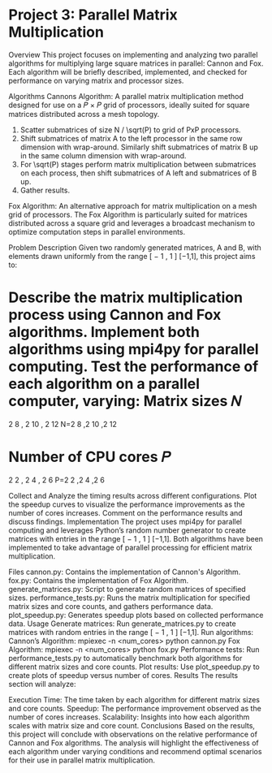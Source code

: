 # Project 3: Parallel Matrix Multiplication
Overview
This project focuses on implementing and analyzing two parallel algorithms for multiplying large square matrices in parallel: Cannon and Fox. Each algorithm will be briefly described, implemented, and checked for performance on varying matrix and processor sizes.

Algorithms
Cannons Algorithm: A parallel matrix multiplication method designed for use on a 𝑃 × 𝑃 grid of processors, ideally suited for square matrices distributed across a mesh topology. 

1) Scatter submatrices of size N / \sqrt(P) to grid of PxP processors.
2) Shift submatrices of matrix A to the left processor in the same row dimension with wrap-around. Similarly shift submatrices of matrix B up in the same column dimension with wrap-around.
3) For \sqrt(P) stages perform matrix multiplication between submatrices on each process, then shift submatrices of A left and submatrices of B up.
4) Gather results.

Fox Algorithm: An alternative approach for matrix multiplication on a mesh grid of processors. The Fox Algorithm is particularly suited for matrices distributed across a square grid and leverages a broadcast mechanism to optimize computation steps in parallel environments.

Problem Description
Given two randomly generated matrices, A and B, with elements drawn uniformly from the range 
[
−
1
,
1
]
[−1,1], this project aims to:

Describe the matrix multiplication process using Cannon and Fox algorithms.
Implement both algorithms using mpi4py for parallel computing.
Test the performance of each algorithm on a parallel computer, varying:
Matrix sizes 
𝑁
=
2
8
,
2
10
,
2
12
N=2 
8
 ,2 
10
 ,2 
12
 
Number of CPU cores 
𝑃
=
2
2
,
2
4
,
2
6
P=2 
2
 ,2 
4
 ,2 
6
 
Collect and Analyze the timing results across different configurations.
Plot the speedup curves to visualize the performance improvements as the number of cores increases.
Comment on the performance results and discuss findings.
Implementation
The project uses mpi4py for parallel computing and leverages Python’s random number generator to create matrices with entries in the range 
[
−
1
,
1
]
[−1,1]. Both algorithms have been implemented to take advantage of parallel processing for efficient matrix multiplication.

Files
cannon.py: Contains the implementation of Cannon's Algorithm.
fox.py: Contains the implementation of Fox Algorithm.
generate_matrices.py: Script to generate random matrices of specified sizes.
performance_tests.py: Runs the matrix multiplication for specified matrix sizes and core counts, and gathers performance data.
plot_speedup.py: Generates speedup plots based on collected performance data.
Usage
Generate matrices: Run generate_matrices.py to create matrices with random entries in the range 
[
−
1
,
1
]
[−1,1].
Run algorithms:
Cannon’s Algorithm: mpiexec -n <num_cores> python cannon.py
Fox Algorithm: mpiexec -n <num_cores> python fox.py
Performance tests: Run performance_tests.py to automatically benchmark both algorithms for different matrix sizes and core counts.
Plot results: Use plot_speedup.py to create plots of speedup versus number of cores.
Results
The results section will analyze:

Execution Time: The time taken by each algorithm for different matrix sizes and core counts.
Speedup: The performance improvement observed as the number of cores increases.
Scalability: Insights into how each algorithm scales with matrix size and core count.
Conclusions
Based on the results, this project will conclude with observations on the relative performance of Cannon and Fox algorithms. The analysis will highlight the effectiveness of each algorithm under varying conditions and recommend optimal scenarios for their use in parallel matrix multiplication.
